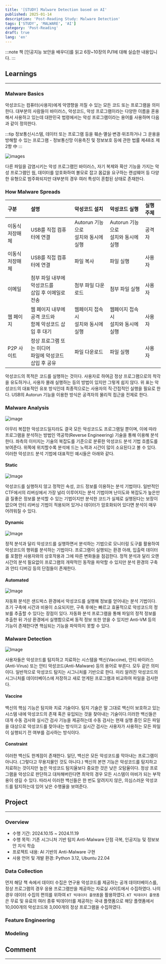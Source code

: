 ```yaml
---
title: '[STUDY] Malware Detection based on AI'
published: 2025-01-14
description: 'Post-Reading Study: Malware Detection'
tags: ['STUDY', 'MALWARE', 'AI']
category: 'Post-Reading'
draft: true
lang: 'en'
---
```


:::note
책 [인공지능 보안을 배우다]를 읽고 6장~10장의 PJ1에 대해 실습한 내용입니다.
:::

## Learnings
---

### Malware Basics

악성코드는 컴퓨터(사용자)에게 악영향을 끼칠 수 있는 모든 코드 또는 프로그램을 의미한다.
대부분의 사람들이 바이러스, 악성코드, 악성 프로그램이라는 다양한 이름을 혼용해서 사용하고 있는데 대한민국 법령에서는 악성 프로그램이라는 용어를 사용하며 다음과 같이 정의한다.

:::tip
정보통신시스템, 데이터 또는 프로그램 등을 훼손·멸실·변경·위조하거나 그 운용을 방해할 수 있는 프로그램 - 정보통신망 이용촉진 및 정보보호 등에 관한 법률 제48조 제2항 中
:::

![images](https://upload.wikimedia.org/wikipedia/commons/thumb/3/38/Information_Security_Incidents_by_Category%2C_Fiscal_Year_2014.svg/2560px-Information_Security_Incidents_by_Category%2C_Fiscal_Year_2014.svg.png)

다른 파일을 감염시키는 악성 프로그램인 바이러스, 자기 복제와 확산 기능을 가지는 악성 프로그램인 웜, 데이터를 암호화하여 볼모로 잡고 몸값을 요구하는 랜섬웨어 등 다양한 유형으로 범주화되지만 대부분의 경우 여러 특성이 혼합된 상태로 존재한다.

### How Malware Spreads

| 구분               | 설명                                                       | 악성코드 설치                          | 악성코드 실행                          | 실행 주체 |
| :----------------- | :--------------------------------------------------------- | :------------------------------------- | :------------------------------------- | :-------- |
| 이동식<br>저장매체 | USB를 직접 컴퓨터에 연결                                   | Autorun 기능으로<br>설치와 동시에 실행 | Autorun 기능으로<br>설치와 동시에 실행 | 공격자    |
| 이동식<br>저장매체 | USB를 직접 컴퓨터에 연결                                   | 파일 복사                              | 파일 실행                              | 사용자    |
| 이메일             | 첨부 파일 내부에 악성코드를<br>삽입 후 이메일로 전송       | 첨부 파일 다운로드                     | 첨부 파일 실행                         | 사용자    |
| 웹 페이지          | 웹 페이지 내부에 공격 코드와<br>함께 악성코드 삽입 후 대기 | 웹페이지 접속 시<br>설치와 동시에 실행 | 웹페이지 접속 시<br>설치와 동시에 실행 | 사용자    |
| P2P 사이트         | 정상 프로그램 또는 미디어<br>파일에 악성코드 삽입 후 공유  | 파일 다운로드                          | 파일 실행                              | 사용자    |

악성코드의 목적은 코드를 실행하는 것이다. 사용자로 하여금 정상 프로그램으로의 착각을 유도하거나, 사용자 몰래 실행하는 등의 방법이 있지만 그렇게 쉽지 않다. 위 표는 악성코드의 대표적인 유포 방식인데 최종적으로는 사용자의 직·간접적인 실행을 필요로 한다. USB의 Autorun 기능을 이용한 방식은 공격자의 물리적 접근을 전제로 한다.

### Malware Analysis

![image](https://encrypted-tbn0.gstatic.com/images?q=tbn:ANd9GcTajYsJ8AfdA3r3nscNlYG5COKrv8PVmHDn6A&s)

아무리 복잡한 악성코드일지라도 결국 모든 악성코드도 프로그램일 뿐이며, 이에 따라 프로그램을 분석하는 방법인 역공학(Reverse Engineering) 기술을 통해 이용해 분석한다. 좌측의 이미지는 기술의 복잡도를 기준으로 분류한 악성코드 분석 기법 흐름도를 보여준다. 위쪽에 위치할수록 분석에 드는 노력과 시간이 많이 소요된다고 볼 수 있다. 이러한 악성코드 분석 기법에 대표적인 예시들은 아래와 같다.

#### Static

![Image](https://github.com/user-attachments/assets/c4b8cb27-456f-452f-854c-f35c1b588b9e)

악성코드를 실행하지 않고 정적인 속성, 코드 정보를 이용하는 분석 기법이다. 일반적인 CTF에서의 리버싱에서 가장 널리 이루어지는 분석 기법이며 난이도와 복잡도가 높은만큼 질좋은 정보를 분석할 수 있는 기법이지만 분석한 코드가 실제로 실행된다는 보장이 없으며 안티 리버싱 기법이 적용되어 있거나 데이터가 암호화되어 있다면 분석이 매우 어려워질 수 있다.

#### Dynamic

![Image](https://github.com/user-attachments/assets/e6dbac54-e4e8-4e8d-9496-1fd6235ac84d)

정적 분석과 달리 악성코드를 실행하면서 분석하는 기법으로 모니터링 도구를 활용하여 악성코드의 행위를 분석하는 기법이다. 프로그램이 실행되는 환경 아래, 입출력 데이터를 포함한 사용자와의 상호작용과 그에 따른 변화들을 점검한다. 정적 분석과 달리 오랜 시간의 분석 필요없이 프로그램의 개략적인 동작을 파악할 수 있지만 분석 환경의 구축과 안티 디버깅 등의 단점들이 존재한다.

#### Automated

![Image](https://github.com/user-attachments/assets/fbee2f02-438a-466b-84fb-980ad679bb92)

자동화 분석은 샌드박스 환경에서 악성코드를 실행해 정보를 얻어내는 분석 기법이다. 초기 구축에 시간과 비용이 소요되지만, 구축 후에는 빠르고 효율적으로 악성코드의 정보를 추출할 수 있다는 장점이 있다. 자동화 분석 프로그램을 통해 파일의 정적 정보를 추출한 뒤 가상 환경에서 실행함으로써 동적 정보 또한 얻을 수 있지만 Anti-VM 등의 기능이 존재한다면 핵심되는 기능을 파악하지 못할 수 있다.

### Malware Detection

![Image](https://github.com/user-attachments/assets/a885f0c5-1224-4cf1-90f4-2982eabb7f0d)

사용자들은 악성코드를 탐지하고 치료하는 시스템을 백신(Vaccine), 안티 바이러스(Anti-Virus) 또는 안티 악성코드(Anti-Malware) 등의 용어로 부른다. 모두 같은 의미이다. 일반적으로 악성코드 탐지는 시그니처를 기반으로 한다. 미리 알려진 악성코드의 시그니처를 데이터베이스에 저장하고 새로 얻게된 프로그램과 비교하여 파일을 검사한다.

#### Vaccine

백신의 핵심 기능은 탐지와 치료 기술이다. 탐지 기술은 말 그대로 백신이 보호하고 있는 시스템 내에 악성코드의 존재 혹은 유입되는 것을 찾아내는 기술이다.이러한 백신들은 대개 수동 검사와 실시간 검사 기능을 제공하는데 수동 검사는 현재 실행 중인 모든 파일을 대상으로 악성코드를 찾아내는 방식이고 실시간 검사는 사용자가 사용하는 모든 파일이 실행되기 전 여부를 검사하는 방식이다.

#### Constraint

이러한 백신도 한계점이 존재한다. 일단, 백신은 모든 악성코드를 막아내는 프로그램이 아니다. (그렇다고 무용지물인 것도 아니다.) 백신의 본연 기능은 악성코드를 탐지하고 치료하는 것이지만 높은 악성코드 탐지율보다 중요한 것은 낮은 오탐율이다. 정상 프로그램을 악성으로 판단하고 대처해버린다면 최악의 경우 모든 시스템이 마비가 되는 부작용이 생길 수 있다. 따라서 이러한 백신들은 한 번도 알려지지 않은, 의심스러운 악성코드를 탐지하는데 있어 낮은 수행율을 보여준다.

## Project
---

### Overview

- 수행 기간: 2024.10.15 ~ 2024.11.19
- 수행 목적: 기존 시그니처 기반 탐지 Anti-Malware 단점 극복, 인공지능 및 정보보안 지식 학습
- 프로젝트 내용: AI 기반의 Anti-Malware 구현
- 사용 언어 및 개발 환경: Python 3.12, Ubuntu 22.04

### Data Collection

먼저 해당 책 속에서 데이터 수집은 연구용 악성코드를 제공하는 공개 데이터베이스를, 정상 프로그램의 경우 응용 프로그램만을 제공하는 자료실 사이트에서 수집하였다. 나의 경우 데이터 수집의 편의를 위하여 `KT 빅데이터 플랫폼`을 활용하였다. `KT 빅데이터 플랫폼`은 무료 및 유료의 여러 종류 빅데이터를 제공하는 국내 플랫폼으로 해당 플랫폼에서 10,000개의 악성코드와 3,000개의 정상 프로그램을 수집하였다.    

### Feature Engineering

### Modeling

## Comment
---
